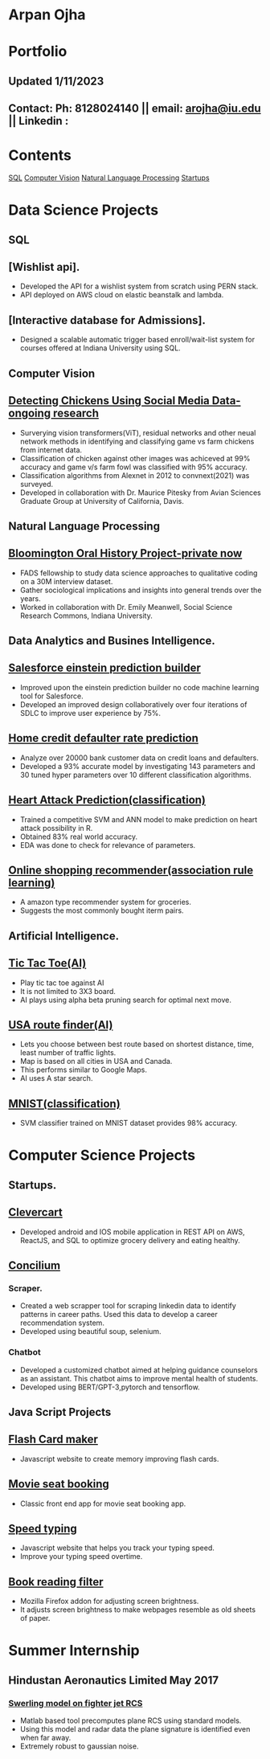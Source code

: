# Arpan Ojha
# Portfolio
## Updated 1/11/2023 
## Contact: Ph: 8128024140 || email: arojha@iu.edu || Linkedin :  
# Contents
[SQL](#SQL)   [Computer Vision](#Computer-Vision)   [Natural Language Processing](#Natural-Language-Processing)   [Startups](#Startups)
# Data Science Projects
## SQL  

## [Wishlist api].  
* Developed the API for a wishlist system from scratch using PERN stack.
* API deployed on AWS cloud on elastic beanstalk and lambda.  

## [Interactive database for Admissions].  
* Designed a scalable automatic trigger based enroll/wait-list system for courses offered at Indiana University using SQL.  
  
## Computer Vision
## [Detecting Chickens Using Social Media Data- ongoing research](https://github.com/arpanojha/computer-vision/blob/main/final_project/poster.pdf)
* Surverying vision transformers(ViT), residual networks and other neual network methods in identifying and classifying game vs farm chickens from internet data.   
* Classification of chicken against other images was achiceved at 99% accuracy and game v/s farm fowl was classified with 95% accuracy. 
* Classification algorithms from Alexnet in 2012 to convnext(2021) was surveyed. 
* Developed in collaboration with Dr. Maurice Pitesky from Avian Sciences Graduate Group at University of California, Davis. 
  
  
## Natural Language Processing
## [Bloomington Oral History Project-private now](https://github.com/arpanojha/bohp)
* FADS fellowship to study data science approaches to qualitative coding on a 30M interview dataset.   
* Gather sociological implications and insights into general trends over the years.   
* Worked in collaboration with Dr. Emily Meanwell, Social Science Research Commons, Indiana University.
   
## Data Analytics and Busines Intelligence. 
## [Salesforce einstein prediction builder](https://github.com/arpanojha/einstein_prediction_builder/blob/main/EPB%20Team%201%20Final%20Presentation.pdf)
* Improved upon the einstein prediction builder no code machine learning tool for Salesforce.
* Developed an improved design collaboratively over four iterations of SDLC to improve user experience by 75%. 

## [Home credit defaulter rate prediction]()
* Analyze over 20000 bank customer data on credit loans and defaulters.
* Developed a 93% accurate model by investigating 143 parameters and 30 tuned hyper parameters over 10 different classification algorithms.


## [Heart Attack Prediction(classification)](https://github.com/arpanojha/Artificial_Intelligence/tree/main/heart_attack_prediction)
* Trained a competitive SVM and ANN model to make prediction on heart attack possibility in R. 
* Obtained 83% real world accuracy.
* EDA was done to check for relevance of parameters. 

## [Online shopping recommender(association rule learning)](https://github.com/arpanojha/Artificial_Intelligence/tree/main/Market_basket_optimization)
* A amazon type recommender system for groceries. 
* Suggests the most commonly bought iterm pairs. 
  
  
## Artificial Intelligence. 
## [Tic Tac Toe(AI)](https://github.com/arpanojha/Artificial_Intelligence/tree/main/misere_tic_tac_toe)
* Play tic tac toe against AI 
* It is not limited to 3X3 board. 
* AI plays using alpha beta pruning search for optimal next move. 

## [USA route finder(AI)](https://github.com/arpanojha/Artificial_Intelligence/tree/main/USA_route_finder)
* Lets you choose between best route based on shortest distance, time, least number of traffic lights.
* Map is based on all cities in USA and Canada. 
* This performs similar to Google Maps. 
* AI uses A star search. 

## [MNIST(classification)](https://github.com/arpanojha/MNIST/tree/master/SVM)
* SVM classifier trained on MNIST dataset provides 98% accuracy. 

# Computer Science Projects
  
## Startups. 
## [Clevercart](https://www.clevercart.app)  
* Developed android and IOS mobile application in REST API on AWS, ReactJS, and SQL to optimize grocery delivery and eating healthy.     
  
## [Concilium]()   
### Scraper. 
* Created a web scrapper tool for scraping linkedin data to identify patterns in career paths. Used this data to develop a career recommendation system.
* Developed using beautiful soup, selenium.  
### Chatbot   
* Developed a customized chatbot aimed at helping guidance counselors as an assistant. This chatbot aims to improve mental health of students.   
* Developed using BERT/GPT-3,pytorch and tensorflow.   
  
## Java Script Projects   
## [Flash Card maker](https://arpanojha.github.io/flash_cards/)  
* Javascript website to create memory improving flash cards.    

## [Movie seat booking](https://arpanojha.github.io/movie_seat_booking/) 
* Classic front end app for movie seat booking app.      

## [Speed typing](https://arpanojha.github.io/speed_typing/)  
* Javascript website that helps you track your typing speed.  
* Improve your typing speed overtime.    

## [Book reading filter](https://addons.mozilla.org/en-US/firefox/addon/sepia_filter/)
* Mozilla Firefox addon for adjusting screen brightness. 
* It adjusts screen brightness to make webpages resemble as old sheets of paper. 

# Summer Internship 
## Hindustan Aeronautics Limited May 2017
### [Swerling model on fighter jet RCS](https://github.com/arpanojha/Swerling_Model) 
* Matlab based tool precomputes plane RCS using standard models.
* Using this model and radar data the plane signature is identified even  when far away.
* Extremely robust to gaussian noise. 
